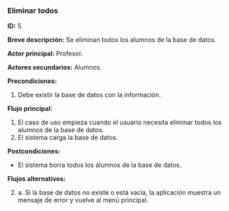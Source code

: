 ### Eliminar todos

**ID:** 5

**Breve descripción:** Se eliminan todos los alumnos de la base de datos.

**Actor principal:** Profesor.

**Actores secundarios:** Alumnos.

**Precondiciones:**

1. Debe existir la base de datos con la información.

**Flujo principal:**

1. El caso de uso empieza cuando el usuario necesita eliminar todos los alumnos de la base de datos.
2. El sistema carga la base de datos.

**Postcondiciones:**

* El sistema borra todos los alumnos de la base de datos.

**Flujos alternativos:**

2. a. Si la base de datos no existe o está vacía, la aplicación muestra un mensaje de error y vuelve al menú principal.
